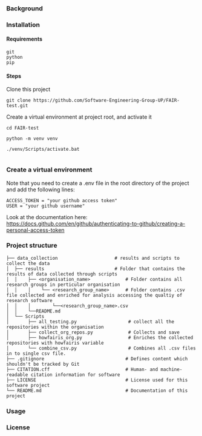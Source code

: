 ### Background 
    

    
    
    
    
### Installation 
    
    
    
#### Requirements 
    
    git 
    python 
    pip 
    
#### Steps 
Clone this project  
```
git clone https://github.com/Software-Engineering-Group-UP/FAIR-test.git
```
Create a virtual environment at project root, and activate it 
    
```
cd FAIR-test
    
python -m venv venv
    
./venv/Scripts/activate.bat
    
```
    
    
### Create a virtual environment 

Note that you need to create a .env file in the root directory of the project and add the following lines:
```
ACCESS_TOKEN = "your github access token" 
USER = "your github username" 
```
Look at the documentation here:  https://docs.github.com/en/github/authenticating-to-github/creating-a-personal-access-token
    
### Project structure 
    
    
    
    
    ├── data_collection                     # results and scripts to collect the data  
    │  ├── results                          # Folder that contains the results of data collected through scripts
    │  │    ├── <organisation_name>	            # Folder contains all research groups in perticular organisation 
    │  │    │    └── <research_group_name>      # Folder contains .csv file collected and enriched for analysis accessing the qualtiy of research software 
    │  │    │        └──<research_group_name>.csv
    │  │    └──README.md 
    │  └── Scripts 
    │       ├── all_testing.py                   # collect all the repositories within the organisation
    │       ├── collect_org_repos.py             # Collects and save
    │       ├── howfairis_org.py                 # Enriches the collected repositories with howfairis variable
    │       └── combine_csv.py                   # Combines all .csv files in to single csv file.
    ├── .gitignore				                # Defines content which shouldn't be tracked by Git
    ├── CITATION.cff			                # Human- and machine-readable citation information for software
    ├── LICENSE				                    # License used for this software project
    └── README.md				                # Documentation of this project
    
    
     
### Usage 
    
    
### License 
